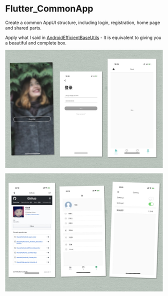 # Flutter_CommonApp

Create a common AppUI structure, including login, registration, home page and shared parts.

Apply what I said in [AndroidEfficientBaseUtils](https://github.com/MeandNi/AndroidEfficientBaseUtils) - It is equivalent to giving you a beautiful and complete box.



![Login UI Flutter](./show/appshow.jpg)



![Login UI Flutter](./show/appshow2.jpg)